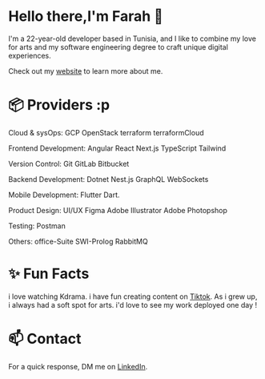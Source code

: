 # Hello there,I'm Farah 🌱
I'm a 22-year-old developer based in Tunisia, and I like to combine my love for arts and my software engineering degree to craft unique digital experiences.

Check out my [website](https://farahtriguiportfolio.netlify.app) to learn more about me.

# 📦 Providers :p
Cloud & sysOps: GCP OpenStack terraform terraformCloud   

Frontend Development: Angular React Next.js TypeScript Tailwind

Version Control: Git GitLab Bitbucket

Backend Development: Dotnet Nest.js GraphQL WebSockets 

Mobile Development: Flutter Dart.

Product Design: UI/UX Figma Adobe Illustrator Adobe Photopshop

Testing: Postman 

Others: office-Suite SWI-Prolog RabbitMQ 

# ✨ Fun Facts

i love watching Kdrama.
i have fun creating content on [Tiktok](https://l.messenger.com/l.php?u=https%3A%2F%2Fwww.tiktok.com%2F%40unknownfifia%3F_t%3D8lOusbByEXW%26_r%3D1&h=AT2vzR-GdIFFvDYKJ8ZAfshg5mT9wJyztGNqTT_vVxSGh1DX3ZhtFmlvBR8vf0-csC15xOvvivZZ-AsbEZqQUAjPUqHguWAt83b-1O7ibLd4mBEFxPsjpcrp63VozyCm823ERA).
As i grew up, i always had a soft spot for arts.
i'd love to see my work deployed one day !

# 📫 Contact

For a quick response, DM me on [LinkedIn](https://www.linkedin.com/in/farah-trigui-a4474821a/).
<!--
**FarahTrigui/FarahTrigui** is a ✨ _special_ ✨ repository because its `README.md` (this file) appears on your GitHub profile.

Here are some ideas to get you started:

- 🔭 I’m currently working on ...
- 🌱 I’m currently learning ...
- 👯 I’m looking to collaborate on ...
- 🤔 I’m looking for help with ...
- 💬 Ask me about ...
- 📫 How to reach me: ...
- 😄 Pronouns: ...
- ⚡ Fun fact: ...
-->
